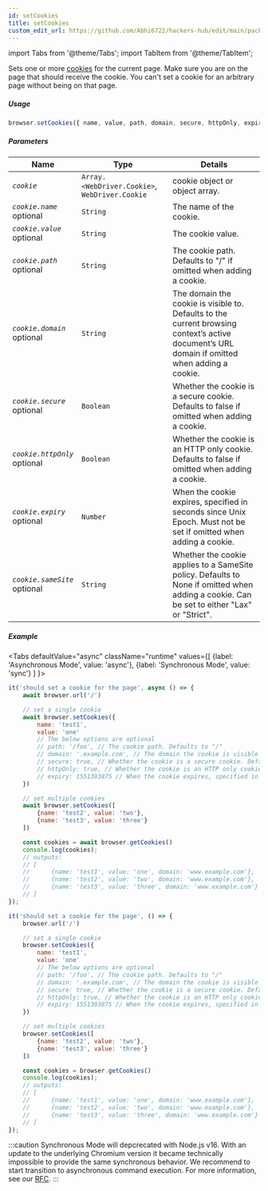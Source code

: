 ```yaml
---
id: setCookies
title: setCookies
custom_edit_url: https://github.com/Abhi6722/hackers-hub/edit/main/packages/webdriverio/src/commands/browser/setCookies.ts
---
```


import Tabs from '@theme/Tabs';
import TabItem from '@theme/TabItem';

Sets one or more [cookies](https://w3c.github.io/webdriver/#cookies) for the current page. Make sure you are
on the page that should receive the cookie. You can't set a cookie for an arbitrary page without
being on that page.

##### Usage

```js
browser.setCookies({ name, value, path, domain, secure, httpOnly, expiry, sameSite })
```

##### Parameters

| Name | Type | Details |
| ---- | ---- | ------- |
| <code><var>cookie</var></code> | <code>Array.&lt;WebDriver.Cookie&gt;</code>, <code>WebDriver.Cookie</code> | cookie object or object array. |
| <code><var>cookie.name</var></code><br /><span class="label labelWarning">optional</span> | <code>String</code> | The name of the cookie. |
| <code><var>cookie.value</var></code><br /><span class="label labelWarning">optional</span> | <code>String</code> | The cookie value. |
| <code><var>cookie.path</var></code><br /><span class="label labelWarning">optional</span> | <code>String</code> | The cookie path. Defaults to "/" if omitted when adding a cookie. |
| <code><var>cookie.domain</var></code><br /><span class="label labelWarning">optional</span> | <code>String</code> | The domain the cookie is visible to. Defaults to the current browsing context’s active document’s URL domain if omitted when adding a cookie. |
| <code><var>cookie.secure</var></code><br /><span class="label labelWarning">optional</span> | <code>Boolean</code> | Whether the cookie is a secure cookie. Defaults to false if omitted when adding a cookie. |
| <code><var>cookie.httpOnly</var></code><br /><span class="label labelWarning">optional</span> | <code>Boolean</code> | Whether the cookie is an HTTP only cookie. Defaults to false if omitted when adding a cookie. |
| <code><var>cookie.expiry</var></code><br /><span class="label labelWarning">optional</span> | <code>Number</code> | When the cookie expires, specified in seconds since Unix Epoch. Must not be set if omitted when adding a cookie. |
| <code><var>cookie.sameSite</var></code><br /><span class="label labelWarning">optional</span> | <code>String</code> | Whether the cookie applies to a SameSite policy. Defaults to None if omitted when adding a cookie. Can be set to either "Lax" or "Strict". |

##### Example
<Tabs
defaultValue="async"
className="runtime"
values={[
{label: 'Asynchronous Mode', value: 'async'},
{label: 'Synchronous Mode', value: 'sync'}
]
}>
<TabItem value="async">

```js title="setCookies.js"
it('should set a cookie for the page', async () => {
    await browser.url('/')

    // set a single cookie
    await browser.setCookies({
        name: 'test1',
        value: 'one'
        // The below options are optional
        // path: '/foo', // The cookie path. Defaults to "/"
        // domain: '.example.com', // The domain the cookie is visible to. Defaults to the current browsing context’s active document’s URL domain
        // secure: true, // Whether the cookie is a secure cookie. Defaults to false
        // httpOnly: true, // Whether the cookie is an HTTP only cookie. Defaults to false
        // expiry: 1551393875 // When the cookie expires, specified in seconds since Unix Epoch
    })

    // set multiple cookies
    await browser.setCookies([
        {name: 'test2', value: 'two'},
        {name: 'test3', value: 'three'}
    ])

    const cookies = await browser.getCookies()
    console.log(cookies);
    // outputs:
    // [
    //      {name: 'test1', value: 'one', domain: 'www.example.com'},
    //      {name: 'test2', value: 'two', domain: 'www.example.com'},
    //      {name: 'test3', value: 'three', domain: 'www.example.com'}
    // ]
});
```

</TabItem>
<TabItem value="sync">

```js title="setCookies.js"
it('should set a cookie for the page', () => {
    browser.url('/')

    // set a single cookie
    browser.setCookies({
        name: 'test1',
        value: 'one'
        // The below options are optional
        // path: '/foo', // The cookie path. Defaults to "/"
        // domain: '.example.com', // The domain the cookie is visible to. Defaults to the current browsing context’s active document’s URL domain
        // secure: true, // Whether the cookie is a secure cookie. Defaults to false
        // httpOnly: true, // Whether the cookie is an HTTP only cookie. Defaults to false
        // expiry: 1551393875 // When the cookie expires, specified in seconds since Unix Epoch
    })

    // set multiple cookies
    browser.setCookies([
        {name: 'test2', value: 'two'},
        {name: 'test3', value: 'three'}
    ])

    const cookies = browser.getCookies()
    console.log(cookies);
    // outputs:
    // [
    //      {name: 'test1', value: 'one', domain: 'www.example.com'},
    //      {name: 'test2', value: 'two', domain: 'www.example.com'},
    //      {name: 'test3', value: 'three', domain: 'www.example.com'}
    // ]
});
```

:::caution
Synchronous Mode will depcrecated with Node.js v16. With an update to the
underlying Chromium version it became technically impossible to provide the
same synchronous behavior. We recommend to start transition to asynchronous
command execution. For more information, see our <a href="https://github.com/webdriverio/webdriverio/discussions/6702">RFC</a>.
:::
</TabItem>
</Tabs>

